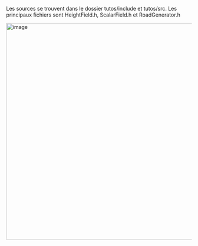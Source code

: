 Les sources se trouvent dans le dossier tutos/include et tutos/src.
Les principaux fichiers sont HeightField.h, ScalarField.h et RoadGenerator.h

<img width="795" height="586" alt="image" src="https://github.com/user-attachments/assets/9e63ea45-3e86-450a-a0b2-c8ded4b2b15c" />
